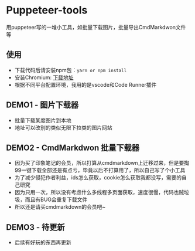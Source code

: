 # Puppeteer-tools
用puppeteer写的一堆小工具，如批量下载图片，批量导出CmdMarkdwon文件等

## 使用

* 下载代码后请安装npm包：`yarn or npm install`
* 安装Chromium: [下载地址](https://download-chromium.appspot.com/)
* 根据不同平台配置环境，我用的是vscode和Code Runner插件

## DEMO1 - 图片下载器

* 批量下载某度图片到本地
* 地址可以改别的类似无限下拉类的图片网站

## DEMO2 - CmdMarkdwon 批量下载器

* 因为买了印象笔记的会员，所以打算从cmdmarkdown上迁移过来，但是要掏99一键下载全部还是有点亏，毕竟以后不打算用了，所以自己写了个小工具
* 为了减少侵犯作者利益，ids怎么获取，cookie怎么获取我都没写，需要的自己研究
* 因为只用一次，所以没有考虑什么多线程多页面获取，速度很慢，代码也贼垃圾，而且有BUG会重复下载文件
* 所以还是请买cmdmarkdown的会员吧~

## DEMO3 - 待更新
* 后续有好玩的东西再更新
